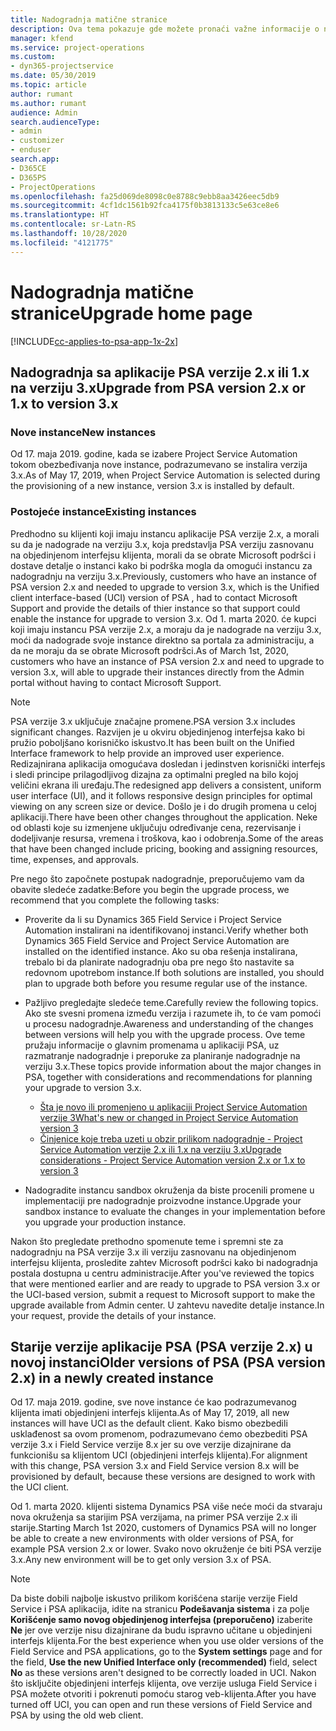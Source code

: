 ```yaml
---
title: Nadogradnja matične stranice
description: Ova tema pokazuje gde možete pronaći važne informacije o novim i izmenjenim funkcijama u aplikaciji Dynamics 365 Project Service Automation i postupak nadogradnje na najnoviju verziju.
manager: kfend
ms.service: project-operations
ms.custom:
- dyn365-projectservice
ms.date: 05/30/2019
ms.topic: article
author: rumant
ms.author: rumant
audience: Admin
search.audienceType:
- admin
- customizer
- enduser
search.app:
- D365CE
- D365PS
- ProjectOperations
ms.openlocfilehash: fa25d069de8098c0e8788c9ebb8aa3426eec5db9
ms.sourcegitcommit: 4cf1dc1561b92fca4175f0b3813133c5e63ce8e6
ms.translationtype: HT
ms.contentlocale: sr-Latn-RS
ms.lasthandoff: 10/28/2020
ms.locfileid: "4121775"
---
```

# <a name="upgrade-home-page"></a><span data-ttu-id="0df25-103">Nadogradnja matične stranice</span><span class="sxs-lookup"><span data-stu-id="0df25-103">Upgrade home page</span></span>

[!INCLUDE[cc-applies-to-psa-app-1x-2x](../includes/cc-applies-to-psa-app-1x-2x.md)]

## <a name="upgrade-from-psa-version-2x-or-1x-to-version-3x"></a><span data-ttu-id="0df25-104">Nadogradnja sa aplikacije PSA verzije 2.x ili 1.x na verziju 3.x</span><span class="sxs-lookup"><span data-stu-id="0df25-104">Upgrade from PSA version 2.x or 1.x to version 3.x</span></span>

### <a name="new-instances"></a><span data-ttu-id="0df25-105">Nove instance</span><span class="sxs-lookup"><span data-stu-id="0df25-105">New instances</span></span>

<span data-ttu-id="0df25-106">Od 17. maja 2019. godine, kada se izabere Project Service Automation tokom obezbeđivanja nove instance, podrazumevano se instalira verzija 3.x.</span><span class="sxs-lookup"><span data-stu-id="0df25-106">As of May 17, 2019, when Project Service Automation is selected during the provisioning of a new instance, version 3.x is installed by default.</span></span>

### <a name="existing-instances"></a><span data-ttu-id="0df25-107">Postojeće instance</span><span class="sxs-lookup"><span data-stu-id="0df25-107">Existing instances</span></span>

<span data-ttu-id="0df25-108">Predhodno su klijenti koji imaju instancu aplikacije PSA verzije 2.x, a morali su da je nadograde na verziju 3.x, koja predstavlja PSA verziju zasnovanu na objedinjenom interfejsu klijenta, morali da se obrate Microsoft podršci i dostave detalje o instanci kako bi podrška mogla da omogući instancu za nadogradnju na verziju 3.x.</span><span class="sxs-lookup"><span data-stu-id="0df25-108">Previously, customers who have an instance of PSA version 2.x and needed to upgrade to version 3.x, which is the Unified client interface-based (UCI) version of PSA , had to contact Microsoft Support and provide the details of thier instance so that support could enable the instance for upgrade to version 3.x.</span></span> <span data-ttu-id="0df25-109">Od 1. marta 2020. će kupci koji imaju instancu PSA verzije 2.x, a moraju da je nadograde na verziju 3.x, moći da nadograde svoje instance direktno sa portala za administraciju, a da ne moraju da se obrate Microsoft podršci.</span><span class="sxs-lookup"><span data-stu-id="0df25-109">As of March 1st, 2020, customers who have an instance of PSA version 2.x and need to upgrade to version 3.x, will able to upgrade their instances directly from the Admin portal without having to contact Microsoft Support.</span></span>  

> [!NOTE]
> <span data-ttu-id="0df25-110">PSA verzije 3.x uključuje značajne promene.</span><span class="sxs-lookup"><span data-stu-id="0df25-110">PSA version 3.x includes significant changes.</span></span> <span data-ttu-id="0df25-111">Razvijen je u okviru objedinjenog interfejsa kako bi pružio poboljšano korisničko iskustvo.</span><span class="sxs-lookup"><span data-stu-id="0df25-111">It has been built on the Unified Interface framework to help provide an improved user experience.</span></span> <span data-ttu-id="0df25-112">Redizajnirana aplikacija omogućava dosledan i jedinstven korisnički interfejs i sledi principe prilagodljivog dizajna za optimalni pregled na bilo kojoj veličini ekrana ili uređaju.</span><span class="sxs-lookup"><span data-stu-id="0df25-112">The redesigned app delivers a consistent, uniform user interface (UI), and it follows responsive design principles for optimal viewing on any screen size or device.</span></span> <span data-ttu-id="0df25-113">Došlo je i do drugih promena u celoj aplikaciji.</span><span class="sxs-lookup"><span data-stu-id="0df25-113">There have been other changes throughout the application.</span></span> <span data-ttu-id="0df25-114">Neke od oblasti koje su izmenjene uključuju određivanje cena, rezervisanje i dodeljivanje resursa, vremena i troškova, kao i odobrenja.</span><span class="sxs-lookup"><span data-stu-id="0df25-114">Some of the areas that have been changed include pricing, booking and assigning resources, time, expenses, and approvals.</span></span>

<span data-ttu-id="0df25-115">Pre nego što započnete postupak nadogradnje, preporučujemo vam da obavite sledeće zadatke:</span><span class="sxs-lookup"><span data-stu-id="0df25-115">Before you begin the upgrade process, we recommend that you complete the following tasks:</span></span>

- <span data-ttu-id="0df25-116">Proverite da li su Dynamics 365 Field Service i Project Service Automation instalirani na identifikovanoj instanci.</span><span class="sxs-lookup"><span data-stu-id="0df25-116">Verify whether both Dynamics 365 Field Service and Project Service Automation are installed on the identified instance.</span></span> <span data-ttu-id="0df25-117">Ako su oba rešenja instalirana, trebalo bi da planirate nadogradnju oba pre nego što nastavite sa redovnom upotrebom instance.</span><span class="sxs-lookup"><span data-stu-id="0df25-117">If both solutions are installed, you should plan to upgrade both before you resume regular use of the instance.</span></span>
- <span data-ttu-id="0df25-118">Pažljivo pregledajte sledeće teme.</span><span class="sxs-lookup"><span data-stu-id="0df25-118">Carefully review the following topics.</span></span> <span data-ttu-id="0df25-119">Ako ste svesni promena između verzija i razumete ih, to će vam pomoći u procesu nadogradnje.</span><span class="sxs-lookup"><span data-stu-id="0df25-119">Awareness and understanding of the changes between versions will help you with the upgrade process.</span></span> <span data-ttu-id="0df25-120">Ove teme pružaju informacije o glavnim promenama u aplikaciji PSA, uz razmatranje nadogradnje i preporuke za planiranje nadogradnje na verziju 3.x.</span><span class="sxs-lookup"><span data-stu-id="0df25-120">These topics provide information about the major changes in PSA, together with considerations and recommendations for planning your upgrade to version 3.x.</span></span>

    - [<span data-ttu-id="0df25-121">Šta je novo ili promenjeno u aplikaciji Project Service Automation verzije 3</span><span class="sxs-lookup"><span data-stu-id="0df25-121">What's new or changed in Project Service Automation version 3</span></span>](whats-new-changed-v3.md)
    - [<span data-ttu-id="0df25-122">Činjenice koje treba uzeti u obzir prilikom nadogradnje - Project Service Automation verzije 2.x ili 1.x na verziju 3.x</span><span class="sxs-lookup"><span data-stu-id="0df25-122">Upgrade considerations - Project Service Automation version 2.x or 1.x to version 3</span></span>](upgrade-v3.md)

- <span data-ttu-id="0df25-123">Nadogradite instancu sandbox okruženja da biste procenili promene u implementaciji pre nadogradnje proizvodne instance.</span><span class="sxs-lookup"><span data-stu-id="0df25-123">Upgrade your sandbox instance to evaluate the changes in your implementation before you upgrade your production instance.</span></span>

<span data-ttu-id="0df25-124">Nakon što pregledate prethodno spomenute teme i spremni ste za nadogradnju na PSA verzije 3.x ili verziju zasnovanu na objedinjenom interfejsu klijenta, prosledite zahtev Microsoft podršci kako bi nadogradnja postala dostupna u centru administracije.</span><span class="sxs-lookup"><span data-stu-id="0df25-124">After you've reviewed the topics that were mentioned earlier and are ready to upgrade to PSA version 3.x or the UCI-based version, submit a request to Microsoft support to make the upgrade available from Admin center.</span></span> <span data-ttu-id="0df25-125">U zahtevu navedite detalje instance.</span><span class="sxs-lookup"><span data-stu-id="0df25-125">In your request, provide the details of your instance.</span></span>

## <a name="older-versions-of-psa-psa-version-2x-in-a-newly-created-instance"></a><span data-ttu-id="0df25-126">Starije verzije aplikacije PSA (PSA verzije 2.x) u novoj instanci</span><span class="sxs-lookup"><span data-stu-id="0df25-126">Older versions of PSA (PSA version 2.x) in a newly created instance</span></span>

<span data-ttu-id="0df25-127">Od 17. maja 2019. godine, sve nove instance će kao podrazumevanog klijenta imati objedinjeni interfejs klijenta.</span><span class="sxs-lookup"><span data-stu-id="0df25-127">As of May 17, 2019, all new instances will have UCI as the default client.</span></span> <span data-ttu-id="0df25-128">Kako bismo obezbedili usklađenost sa ovom promenom, podrazumevano ćemo obezbediti PSA verzije 3.x i Field Service verzije 8.x jer su ove verzije dizajnirane da funkcionišu sa klijentom UCI (objedinjeni interfejs klijenta).</span><span class="sxs-lookup"><span data-stu-id="0df25-128">For alignment with this change, PSA version 3.x and Field Service version 8.x will be provisioned by default, because these versions are designed to work with the UCI client.</span></span>

<span data-ttu-id="0df25-129">Od 1. marta 2020. klijenti sistema Dynamics PSA više neće moći da stvaraju nova okruženja sa starijim PSA verzijama, na primer PSA verzije 2.x ili starije.</span><span class="sxs-lookup"><span data-stu-id="0df25-129">Starting March 1st 2020, customers of Dynamics PSA will no longer be able to create a new environments with older versions of PSA, for example PSA version 2.x or lower.</span></span> <span data-ttu-id="0df25-130">Svako novo okruženje će biti PSA verzije 3.x.</span><span class="sxs-lookup"><span data-stu-id="0df25-130">Any new environment will be to get only version 3.x of PSA.</span></span>

> [!NOTE]
> <span data-ttu-id="0df25-131">Da biste dobili najbolje iskustvo prilikom korišćena starije verzije Field Service i PSA aplikacija, idite na stranicu **Podešavanja sistema** i za polje **Korišćenje samo novog objedinjenog interfejsa (preporučeno)** izaberite **Ne** jer ove verzije nisu dizajnirane da budu ispravno učitane u objedinjeni interfejs klijenta.</span><span class="sxs-lookup"><span data-stu-id="0df25-131">For the best experience when you use older versions of the Field Service and PSA applications, go to the **System settings** page and for the field, **Use the new Unified Interface only (recommended)** field, select **No** as these versions aren't designed to be correctly loaded in UCI.</span></span> <span data-ttu-id="0df25-132">Nakon što isključite objedinjeni interfejs klijenta, ove verzije usluga Field Service i PSA možete otvoriti i pokrenuti pomoću starog veb-klijenta.</span><span class="sxs-lookup"><span data-stu-id="0df25-132">After you have turned off UCI, you can open and run these versions of Field Service and PSA by using the old web client.</span></span> 
